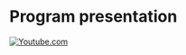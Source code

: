 # Program presentation
[![Youtube.com](img.youtube.com/vi/2a28cxSSVcc/maxresdefault.jpg)](https://youtu.be/2a28cxSSVcc)
